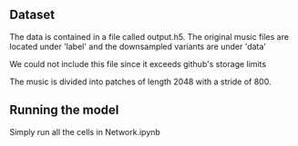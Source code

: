 ## Dataset

The data is contained in a file called output.h5. The original music files are located under 'label' and the downsampled variants are under 'data'

We could not include this file since it exceeds github's storage limits

The music is divided into patches of length 2048 with a stride of 800. 

## Running the model

Simply run all the cells in Network.ipynb
